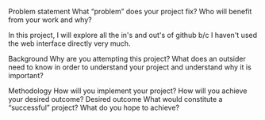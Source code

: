 Problem statement
What “problem” does your project fix?
Who will benefit from your work and why?

In this project, I will explore all the in's and out's of github b/c I haven't used the web interface directly very much. 

Background
Why are you attempting this project?
What does an outsider need to know in order to understand your project and understand why it is important?


Methodology
How will you implement your project?
How will you achieve your desired outcome?
Desired outcome
What would constitute a “successful” project?
What do you hope to achieve?
